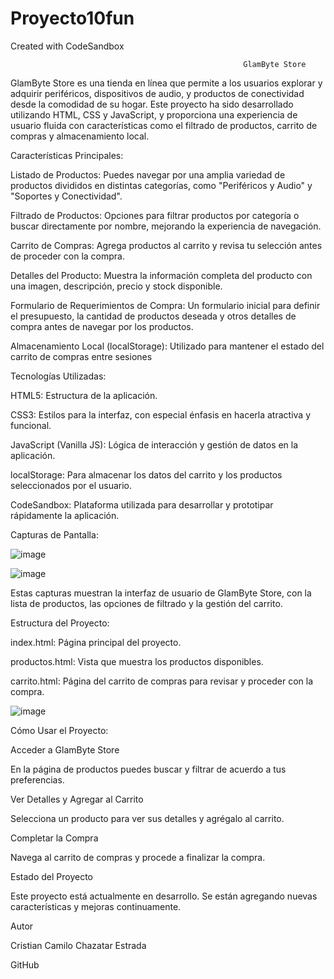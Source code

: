 # Proyecto10fun
Created with CodeSandbox
 
                                                        GlamByte Store
 
GlamByte Store es una tienda en línea que permite a los usuarios explorar y adquirir periféricos, dispositivos de audio, y productos de conectividad desde la comodidad de su hogar. Este proyecto ha sido desarrollado utilizando HTML, CSS y JavaScript, y proporciona una experiencia de usuario fluida con características como el filtrado de productos, carrito de compras y almacenamiento local.


   Características Principales:
   

Listado de Productos: Puedes navegar por una amplia variedad de productos divididos en distintas categorías, como "Periféricos y Audio" y "Soportes y Conectividad".

Filtrado de Productos: Opciones para filtrar productos por categoría o buscar directamente por nombre, mejorando la experiencia de navegación.

Carrito de Compras: Agrega productos al carrito y revisa tu selección antes de proceder con la compra.

Detalles del Producto: Muestra la información completa del producto con una imagen, descripción, precio y stock disponible.

Formulario de Requerimientos de Compra: Un formulario inicial para definir el presupuesto, la cantidad de productos deseada y otros detalles de compra antes de navegar por los productos.

Almacenamiento Local (localStorage): Utilizado para mantener el estado del carrito de compras entre sesiones


Tecnologías Utilizadas: 

HTML5: Estructura de la aplicación.

CSS3: Estilos para la interfaz, con especial énfasis en hacerla atractiva y funcional.

JavaScript (Vanilla JS): Lógica de interacción y gestión de datos en la aplicación.

localStorage: Para almacenar los datos del carrito y los productos seleccionados por el usuario.

CodeSandbox: Plataforma utilizada para desarrollar y prototipar rápidamente la aplicación.



Capturas de Pantalla: 

![image](https://github.com/user-attachments/assets/95da2ef4-0a2d-490f-b672-537927a07bbd)

![image](https://github.com/user-attachments/assets/ff455bf5-a302-4fac-8002-ac4bf521fb38)


Estas capturas muestran la interfaz de usuario de GlamByte Store, con la lista de productos, las opciones de filtrado y la gestión del carrito.



Estructura del Proyecto: 

index.html: Página principal del proyecto.

productos.html: Vista que muestra los productos disponibles.

carrito.html: Página del carrito de compras para revisar y proceder con la compra.

![image](https://github.com/user-attachments/assets/7e3e1768-c69a-4d58-a00b-2abab37609a7)






Cómo Usar el Proyecto:

Acceder a GlamByte Store

En la página de productos puedes buscar y filtrar de acuerdo a tus preferencias.

Ver Detalles y Agregar al Carrito

Selecciona un producto para ver sus detalles y agrégalo al carrito.

Completar la Compra

Navega al carrito de compras y procede a finalizar la compra.




Estado del Proyecto

Este proyecto está actualmente en desarrollo. Se están agregando nuevas características y mejoras continuamente.



Autor

Cristian Camilo Chazatar Estrada

GitHub









